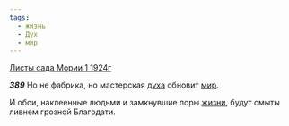 ```yaml
---
tags:
  - жизнь
  - Дух
  - мир
---
```


[Листы сада Мории 1 1924г](https://127.0.0.1:4002/agni/1924)

___389___
Но не фабрика, но мастерская [духа](../../../tags/#Дух) обновит [мир](../../../tags/#мир).   

И обои, наклеенные людьми и замкнувшие поры [жизни](../../../tags/#жизнь), будут смыты ливнем грозной Благодати.   


